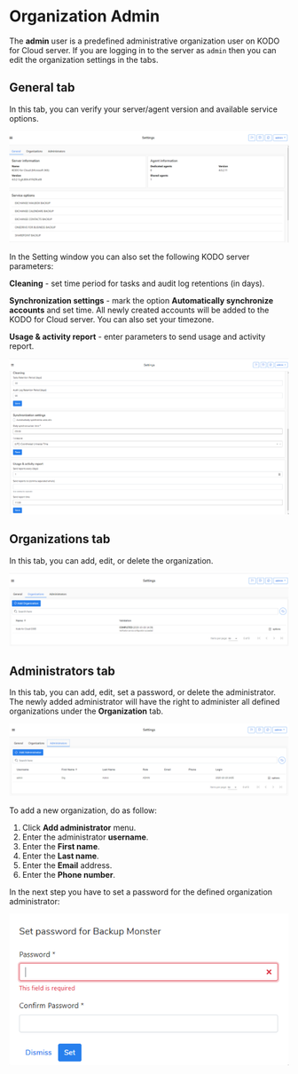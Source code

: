 # Organization Admin

The **admin** user is a predefined administrative organization user on KODO for Cloud server.  If you are logging in to the server as `admin` then you can edit the organization settings in the tabs.

## General tab

In this tab, you can verify your server/agent version and available service options. 

![](../../../.gitbook/assets/kodo-cloud-administration-settings-kodo-admin08-.png)

In the Setting window you can also set the following KODO server parameters:

**Cleaning** - set time period for tasks and audit log retentions \(in days\).

**Synchronization settings** - mark the option **Automatically synchronize accounts** and set time. All newly created accounts will be added to the KODO for Cloud server. You can also set your timezone.

**Usage & activity report** - enter parameters to send usage and activity report.

![](../../../.gitbook/assets/kodo-cloud-administration-backup-13.png)

## Organizations tab

In this tab, you can add, edit, or delete the organization. 



![](../../../.gitbook/assets/kodo-cloud-administration-backup-12.png)

## Administrators tab

In this tab, you can add, edit, set a password, or delete the administrator. The newly added administrator will have the right to administer all defined organizations under the **Organization** tab.

![](../../../.gitbook/assets/kodo-cloud-administration-backup-11.png)

To add a new organization, do as follow:

1. Click **Add administrator** menu.
2. Enter the administrator **username**.
3. Enter the **First name**.
4. Enter the **Last name**.
5. Enter the **Email** address.
6. Enter the **Phone number**.  

In the next step you have to set a password for the defined organization administrator:

![](../../../.gitbook/assets/kodo-cloud-administration-backup-14.png)


